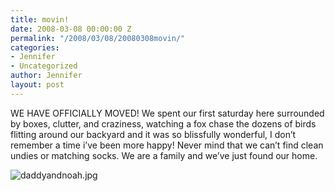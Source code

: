 ```yaml
---
title: movin!
date: 2008-03-08 00:00:00 Z
permalink: "/2008/03/08/20080308movin/"
categories:
- Jennifer
- Uncategorized
author: Jennifer
layout: post
---
```


WE HAVE OFFICIALLY MOVED! We spent our first saturday here surrounded by boxes, clutter, and craziness, watching a fox chase the dozens of birds flitting around our backyard and it was so blissfully wonderful, I don&#8217;t remember a time i&#8217;ve been more happy! Never mind that we can&#8217;t find clean undies or matching socks. We are a family and we&#8217;ve just found our home.

<img id="image224" alt="daddyandnoah.jpg" src="http://static.squarespace.com/static/50db6bb3e4b015296cd43789/50dfa5b1e4b0dc6320e0b5ea/50dfa5b1e4b0dc6320e0b6b8/1205004980000/?format=original" />
